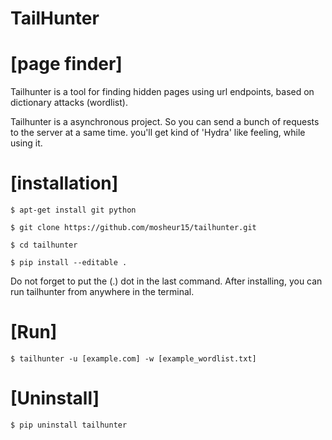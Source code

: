 # TailHunter

# [page finder]

Tailhunter is a tool for finding hidden pages 
using url endpoints, based on dictionary attacks (wordlist).

Tailhunter is a asynchronous project.
So you can send a bunch of requests to the server
at a same time. you'll get kind of 'Hydra' like feeling, 
while using it. 

# [installation]

```
$ apt-get install git python

$ git clone https://github.com/mosheur15/tailhunter.git

$ cd tailhunter

$ pip install --editable .

```
Do not forget to put the (.) dot in the
last command.
After installing,  you can run tailhunter from
anywhere in the terminal.

# [Run]

```
$ tailhunter -u [example.com] -w [example_wordlist.txt]
```

# [Uninstall]

```
$ pip uninstall tailhunter
````
